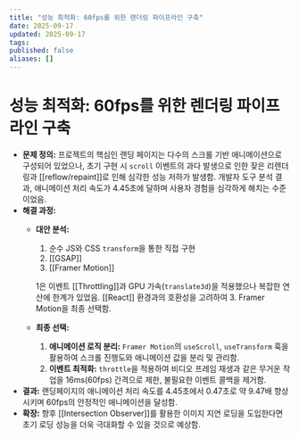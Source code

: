 ```yaml
---
title: "성능 최적화: 60fps를 위한 렌더링 파이프라인 구축"
date: 2025-09-17
updated: 2025-09-17
tags:
published: false
aliases: []
---
```

# 성능 최적화: 60fps를 위한 렌더링 파이프라인 구축
- **문제 정의:** 프로젝트의 핵심인 랜딩 페이지는 다수의 스크롤 기반 애니메이션으로 구성되어 있었으나, 초기 구현 시 `scroll` 이벤트의 과다 발생으로 인한 잦은 리렌더링과 [[reflow/repaint]]로 인해 심각한 성능 저하가 발생함. 개발자 도구 분석 결과, 애니메이션 처리 속도가 4.45초에 달하며 사용자 경험을 심각하게 해치는 수준이었음.
- **해결 과정:**
    - **대안 분석:**
        1. 순수 JS와 CSS `transform`을 통한 직접 구현
        2. [[GSAP]]
        3. [[Framer Motion]]
        
        1은 이벤트 [[Throttling]]과 GPU 가속(`translate3d`)을 적용했으나 복잡한 연산에 한계가 있었음. [[React]] 환경과의 호환성을 고려하여 3. Framer Motion을 최종 선택함.
        
    - **최종 선택:**
        
        1. **애니메이션 로직 분리:** `Framer Motion`의 `useScroll`, `useTransform` 훅을 활용하여 스크롤 진행도와 애니메이션 값을 분리 및 관리함.
        2. **이벤트 최적화:** `throttle`을 적용하여 비디오 프레임 재생과 같은 무거운 작업을 16ms(60fps) 간격으로 제한, 불필요한 이벤트 콜백을 제거함.
- **결과:** 랜딩페이지의 애니메이션 처리 속도를 4.45초에서 0.47초로 약 9.47배 향상시키며 60fps의 안정적인 애니메이션을 달성함.
- **확장:** 향후 [[Intersection Observer]]를 활용한 이미지 지연 로딩을 도입한다면 초기 로딩 성능을 더욱 극대화할 수 있을 것으로 예상함.
